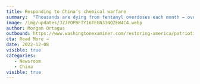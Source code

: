 ```yaml
---
title: Responding to China’s chemical warfare
summary:  "Thousands are dying from fentanyl overdoses each month — over 71,000 died last year. It's time to call this what it is: chemical warfare. Drug cartels in Mexico manufacture and traffic their deadly wares across the border, with an unending supply of fentanyl precursors directly from China at their disposal. This crisis should have been at the top of the list of concerns when President Joe Biden recently met with Chinese President Xi Jinping . It didn’t garner a mention. "
image: /img/updates/JZJYOPBFTYI6TEGN33NQZEW4C4.webp
author: Morgan Ortagus
outbound: https://www.washingtonexaminer.com/restoring-america/patriotism-unity/responding-to-chinas-chemical-warfare?fbclid=IwAR1odn1MzFg-alaVvOtva54HPIMzDDO-KkE1Z99LyDuxEKAyg5-BtHCdmHE
cta: Read More →
date: 2022-12-08
visible: true
categories:
   - Newsroom
   - China
visible: true
---
```

